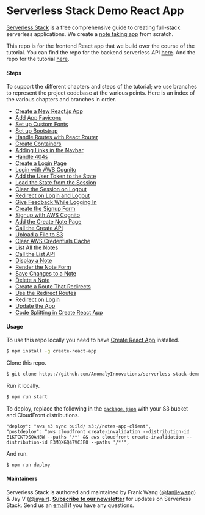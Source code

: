 # Serverless Stack Demo React App

[Serverless Stack](http://serverless-stack.com) is a free comprehensive guide to creating full-stack serverless applications. We create a [note taking app](http://demo.serverless-stack.com) from scratch.

This repo is for the frontend React app that we build over the course of the tutorial. You can find the repo for the backend serverless API [here](https://github.com/AnomalyInnovations/serverless-stack-demo-api). And the repo for the tutorial [here](https://github.com/AnomalyInnovations/serverless-stack-com).

#### Steps

To support the different chapters and steps of the tutorial; we use branches to represent the project codebase at the various points. Here is an index of the various chapters and branches in order.

- [Create a New React.js App](../../tree/create-a-new-reactjs-app)
- [Add App Favicons](../../tree/add-app-favicons)
- [Set up Custom Fonts](../../tree/setup-custom-fonts)
- [Set up Bootstrap](../../tree/setup-bootstrap)
- [Handle Routes with React Router](../../tree/handle-routes-with-react-router)
- [Create Containers](../../tree/create-containers)
- [Adding Links in the Navbar](../../tree/adding-links-in-the-navbar)
- [Handle 404s](../../tree/handle-404s)
- [Create a Login Page](../../tree/create-a-login-page)
- [Login with AWS Cognito](../../tree/login-with-aws-cognito)
- [Add the User Token to the State](../../tree/add-the-user-token-to-the-state)
- [Load the State from the Session](../../tree/load-the-state-from-the-session)
- [Clear the Session on Logout](../../tree/clear-the-session-on-logout)
- [Redirect on Login and Logout](../../tree/redirect-on-login-and-logout)
- [Give Feedback While Logging In](../../tree/give-feedback-while-logging-in)
- [Create the Signup Form](../../tree/create-the-signup-form)
- [Signup with AWS Cognito](../../tree/signup-with-aws-cognito)
- [Add the Create Note Page](../../tree/add-the-create-note-page)
- [Call the Create API](../../tree/call-the-create-api)
- [Upload a File to S3](../../tree/upload-a-file-to-s3)
- [Clear AWS Credentials Cache](../../tree/clear-aws-credentials-cache)
- [List All the Notes](../../tree/list-all-the-notes)
- [Call the List API](../../tree/call-the-list-api)
- [Display a Note](../../tree/display-a-note)
- [Render the Note Form](../../tree/render-the-note-form)
- [Save Changes to a Note](../../tree/save-changes-to-a-note)
- [Delete a Note](../../tree/delete-a-note)
- [Create a Route That Redirects](../../tree/create-a-route-that-redirects)
- [Use the Redirect Routes](../../tree/use-the-redirect-routes)
- [Redirect on Login](../../tree/redirect-on-login)
- [Update the App](../../tree/update-the-app)
- [Code Splitting in Create React App](../../tree/code-splitting-in-create-react-app)

#### Usage

To use this repo locally you need to have [Create React App](https://github.com/facebookincubator/create-react-app) installed.

``` bash
$ npm install -g create-react-app
```

Clone this repo.

``` bash
$ git clone https://github.com/AnomalyInnovations/serverless-stack-demo-client
```

Run it locally.

``` bash
$ npm run start
```

To deploy, replace the following in the [`package.json`](package.json) with your S3 bucket and CloudFront distributions.

```
"deploy": "aws s3 sync build/ s3://notes-app-client",
"postdeploy": "aws cloudfront create-invalidation --distribution-id E1KTCKT9SOAHBW --paths '/*' && aws cloudfront create-invalidation --distribution-id E3MQXGQ47VCJB0 --paths '/*'",
```

And run.

``` bash
$ npm run deploy
```

#### Maintainers

Serverless Stack is authored and maintained by Frank Wang ([@fanjiewang](https://twitter.com/fanjiewang)) & Jay V ([@jayair](https://twitter.com/jayair)). [**Subscribe to our newsletter**](http://eepurl.com/cEaBlf) for updates on Serverless Stack. Send us an [email][Email] if you have any questions.

[Email]: mailto:contact@anoma.ly
